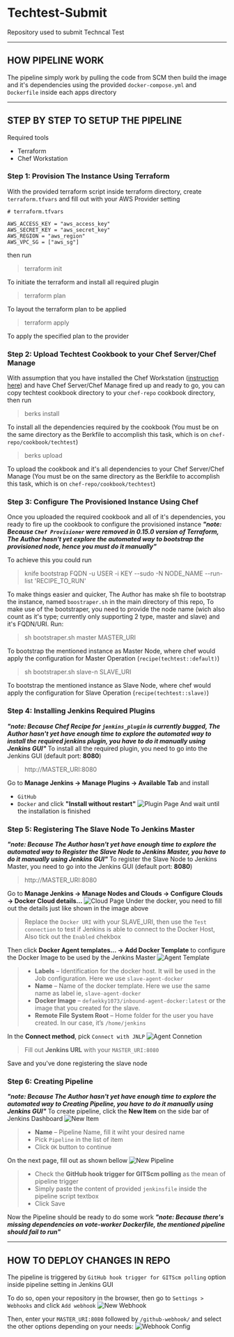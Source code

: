 # Techtest-Submit
Repository used to submit Techncal Test

---
## HOW PIPELINE WORK
The pipeline simply work by pulling the code from SCM then build the image and it's dependencies using the provided `docker-compose.yml` and `Dockerfile` inside each apps directory 

---
## STEP BY STEP TO SETUP THE PIPELINE
Required tools
- Terraform
- Chef Workstation

### Step 1: Provision The Instance Using Terraform
With the provided terraform script inside terraform directory, create `terraform.tfvars` and fill out with your AWS Provider setting

```
# terraform.tfvars

AWS_ACCESS_KEY = "aws_access_key"
AWS_SECRET_KEY = "aws_secret_key"
AWS_REGION = "aws_region"
AWS_VPC_SG = ["aws_sg"]
```

then run

> terraform init

To initiate the terraform and install all required plugin

> terraform plan

To layout the terraform plan to be applied

> terraform apply

To apply the specified plan to the provider

### Step 2: Upload Techtest Cookbook to your Chef Server/Chef Manage
With assumption that you have installed the Chef Workstation ([instruction here](https://docs.chef.io/workstation/install_workstation/)) and have Chef Server/Chef Manage fired up and ready to go, you can copy techtest cookbook directory to your `chef-repo` cookbook directory, then run

> berks install

To install all the dependencies required by the cookbook (You must be on the same directory as the Berkfile to accomplish this task, which is on `chef-repo/cookbook/techtest`)

> berks upload

To upload the cookbook and it's all dependencies to your Chef Server/Chef Manage (You must be on the same directory as the Berkfile to accomplish this task, which is on `chef-repo/cookbook/techtest`)

### Step 3: Configure The Provisioned Instance Using Chef
Once you uploaded the required cookbook and all of it's dependencies, you ready to fire up the cookbook to configure the provisioned instance
***"note: Because `Chef Provisioner` were removed in 0.15.0 version of Terraform, The Author hasn't yet explore the automated way to bootstrap the provisioned node, hence you must do it manually"***

To achieve this you could run

> knife bootstrap FQDN -u USER -i KEY --sudo -N NODE_NAME --run-list 'RECIPE_TO_RUN'

To make things easier and quicker, The Author has make sh file to bootstrap the instance, named `boostraper.sh` in the main directory of this repo,
To make use of the bootstraper, you need to provide the node name (wich also count as it's type; currently only supporting 2 type, master and slave) and it's FQDN/URI.
Run:

> sh bootstraper.sh master MASTER_URI

To bootstrap the mentioned instance as Master Node, where chef would apply the configuration for Master Operation (`recipe(techtest::default)`)

> sh bootstraper.sh slave-n SLAVE_URI

To bootstrap the mentioned instance as Slave Node, where chef would apply the configuration for Slave Operation (`recipe(techtest::slave)`)

### Step 4: Installing Jenkins Required Plugins
***"note: Because Chef Recipe for `jenkins_plugin` is currently bugged, The Author hasn't yet have enough time to explore the automated way to install the required jenkins plugin, you have to do it manually using Jenkins GUI"***
To install all the required plugin, you need to go into the Jenkins GUI (default port: **8080**)

> http://MASTER_URI:8080

Go to **Manage Jenkins -> Manage Plugins -> Available Tab** and install
 - `GitHub`
 - `Docker`
and click **"Install without restart"**
![Plugin Page](./assets/jenkins-docker-plugin-min.png "Jenkins GUI Plugin")
And wait until the installation is finished

### Step 5: Registering The Slave Node To Jenkins Master
***"note: Because The Author hasn't yet have enough time to explore the automated way to Register the Slave Node to Jenkins Master, you have to do it manually using Jenkins GUI"***
To register the Slave Node to Jenkins Master, you need to go into the Jenkins GUI (default port: **8080**)

> http://MASTER_URI:8080

Go to **Manage Jenkins -> Manage Nodes and Clouds -> Configure Clouds -> Docker Cloud details...**
![Cloud Page](./assets/configure-docker-cloud-min.png "Jenkins Cloud Page")
Under the docker, you need to fill out the details just like shown in the image above

> Replace the `Docker URI` with your SLAVE_URI, then use the `Test connection` to test if Jenkins is able to connect to the Docker Host, Also tick out the `Enabled` chekbox

Then click **Docker Agent templates... -> Add Docker Template** to configure the Docker Image to be used by the Jenkins Master
![Agent Template](./assets/jenkins-docker-agent-temp.png "Docker Agent Template")

> - **Labels** – Identification for the docker host. It will be used in the Job configuration. Here we use `slave-agent-docker`
> - **Name** – Name of the docker template. Here we use the same name as label ie, `slave-agent-docker`
> - **Docker Image** – `defaekky1073/inbound-agent-docker:latest` or the image that you created for the slave.
> - **Remote File System Root** – Home folder for the user you have created. In our case, it’s `/home/jenkins`

In the **Connect method**, pick `Connect with JNLP`
![Agent Connetion](./assets/jenkins-jnlp-connection.png "Docker Agent Connection")

> Fill out **Jenkins URL** with your `MASTER_URI:8080`

Save and you've done registering the slave node

### Step 6: Creating Pipeline
***"note: Because The Author hasn't yet have enough time to explore the automated way to Creating Pipeline, you have to do it manually using Jenkins GUI"***
To create pipeline, click the **New Item** on the side bar of Jenkins Dashboard
![New Item](./assets/jenkins-new-item.png "Jenkins New Item")

> - **Name** – Pipeline Name, fill it wiht your desired name
> - Pick `Pipeline` in the list of item
> - Click `OK` button to continue

On the next page, fill out as shown bellow
![New Pipeline](./assets/jenkins-new-pipeline.png "Jenkins New Pipeline")

> - Check the **GitHub hook trigger for GITScm polling** as the mean of pipeline trigger
> - Simply paste the content of provided `jenkinsfile` inside the pipeline script textbox
> - Click Save

Now the Pipeline should be ready to do some work
***"note: Because there's missing dependencies on vote-worker Dockerfile, the mentioned pipeline should fail to run"***

---
## HOW TO DEPLOY CHANGES IN REPO
The pipeline is triggered by `GitHub hook trigger for GITScm polling` option inside pipeline setting in Jenkins GUI

To do so, open your repository in the browser, then go to `Settings > Webhooks` and click `Add webhook`
![New Webhook](./assets/github-webhook1.png "Github New Webhook")

Then, enter your `MASTER_URI:8080` followed by `/github-webhook/` and select the other options depending on your needs:
![Webhook Config](./assets/github-webhook2.png "Github Webhook Config")